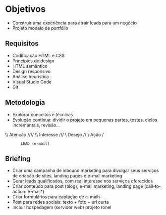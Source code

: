 # Objetivos
- Construir uma experiência para atrair leads para um negócio
- Projeto modelo de portfólio


## Requisitos
- Codificação HTML e CSS
- Princípios de design
- HTML semântico
- Design responsivo
- Análise heurística
- Visual Studio Code
- Git

## Metodologia 
- Explorar conceitos e técnicas 
- Evolução contínua: dividir o projeto em pequenas partes, testes, ciclos incrementais, revisão...

\\\\    Atenção     ////
  \\\  Interesse   ///
    \\   Desejo   //
      \   Ação   /

           LEAD (e-mail)

## Briefing
- Criar uma campanha de inbound marketing para divulgar seus serviços de criação de sites, landing pages e e-mail marketing
- Gerar leads qualificados, com real interesse nos serviços oferecidos
- Criar conteúdo para post (blog), e-mail marketing, landing page (call-to-action: e-mail*)
- Criar formulários para captação de e-mails
- Post para redes sociais: texto + foto + url curta
- Incluir hospedagem (servidor web)
 projeto ronel
